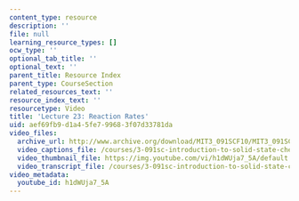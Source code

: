 ```yaml
---
content_type: resource
description: ''
file: null
learning_resource_types: []
ocw_type: ''
optional_tab_title: ''
optional_text: ''
parent_title: Resource Index
parent_type: CourseSection
related_resources_text: ''
resource_index_text: ''
resourcetype: Video
title: 'Lecture 23: Reaction Rates'
uid: aef69fb9-d1a4-5fe7-9968-3f07d33781da
video_files:
  archive_url: http://www.archive.org/download/MIT3_091SCF10/MIT3_091SCF10lec23_300k.mp4
  video_captions_file: /courses/3-091sc-introduction-to-solid-state-chemistry-fall-2010/544f59026cee55b1a71e77cd4f283ca2_h1dWUja7_5A.vtt
  video_thumbnail_file: https://img.youtube.com/vi/h1dWUja7_5A/default.jpg
  video_transcript_file: /courses/3-091sc-introduction-to-solid-state-chemistry-fall-2010/d889f6a44877ed9cbf0956cba90b04a2_h1dWUja7_5A.pdf
video_metadata:
  youtube_id: h1dWUja7_5A
---
```

